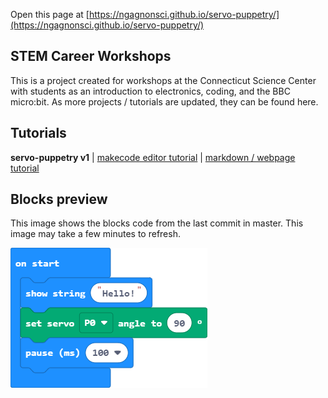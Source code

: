 Open this page at [https://ngagnonsci.github.io/servo-puppetry/](https://ngagnonsci.github.io/servo-puppetry/)

## STEM Career Workshops
This is a project created for workshops at the Connecticut Science Center with students as an introduction to electronics, coding, and the BBC micro:bit. 
As more projects / tutorials are updated, they can be found here.

## Tutorials
**servo-puppetry v1** | [makecode editor tutorial](https://makecode.microbit.org/beta#tutorial:github:ngagnonsci/servo-puppetry/beginner-servo) | [markdown / webpage tutorial](/servo-puppetry/beginner-servo) 


## Blocks preview

This image shows the blocks code from the last commit in master.
This image may take a few minutes to refresh.

![A rendered view of the blocks](https://github.com/ngagnonsci/servo-puppetry/raw/master/.github/makecode/blocks.png)
